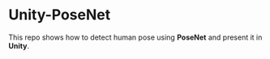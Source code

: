 # Unity-PoseNet

This repo shows how to detect human pose using **PoseNet** and present it in **Unity**.

